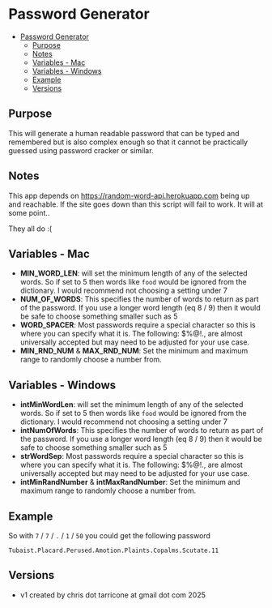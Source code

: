 # Password Generator

- [Password Generator](#password-generator)
  - [Purpose](#purpose)
  - [Notes](#notes)
  - [Variables - Mac](#variables---mac)
  - [Variables - Windows](#variables---windows)
  - [Example](#example)
  - [Versions](#versions)

## Purpose

This will generate a human readable password that can be typed and remembered but is also complex enough so that it cannot be practically guessed using password cracker
or similar.

## Notes

This app depends on https://random-word-api.herokuapp.com being up and reachable. If the site goes down than this script will fail to work. It will at some point..

They all do :(

## Variables - Mac

- **MIN_WORD_LEN**: will set the minimum length of any of the selected words. So if set to 5 then words like `food` would be ignored from the dictionary. I would recommend not choosing a setting under 7
- **NUM_OF_WORDS**: This specifies the number of words to return as part of the password. If you use a longer word length (eq 8 / 9) then it would be safe to choose something smaller such as 5
- **WORD_SPACER**: Most passwords require a special character so this is where you can specify what it is. The following: $%@!., are almost 
universally accepted but may need to be adjusted for your use case.
- **MIN_RND_NUM** & **MAX_RND_NUM**: Set the minimum and maximum range to randomly choose a number from.



## Variables - Windows

- **intMinWordLen**: will set the minimum length of any of the selected words. So if set to 5 then words like `food` would be ignored from the dictionary. I would recommend not choosing a setting under 7
- **intNumOfWords**: This specifies the number of words to return as part of the password. If you use a longer word length (eq 8 / 9) then it would be safe to choose something smaller such as 5
- **strWordSep**: Most passwords require a special character so this is where you can specify what it is. The following: $%@!., are almost universally accepted but may need to be adjusted for your use case.
- **intMinRandNumber** & **intMaxRandNumber**: Set the minimum and maximum range to randomly choose a number from.


## Example

So with `7` / `7` / `.` / `1` / `50` you could get the following password

```
Tubaist.Placard.Perused.Amotion.Plaints.Copalms.Scutate.11
```

## Versions

- v1 created by chris dot tarricone at gmail dot com 2025